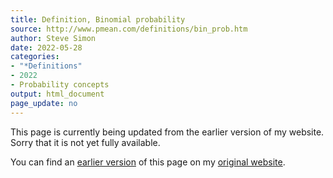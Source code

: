 ```yaml
---
title: Definition, Binomial probability
source: http://www.pmean.com/definitions/bin_prob.htm
author: Steve Simon
date: 2022-05-28
categories:
- "*Definitions"
- 2022
- Probability concepts
output: html_document
page_update: no
---
```


This page is currently being updated from the earlier version of my website. Sorry that it is not yet fully available.

<!---More--->


You can find an [earlier version][sim3] of this page on my [original website][sim2].

[sim3]: http://www.pmean.com/definitions/bin_prob.htm
[sim2]: http://www.pmean.com/original_site.html
